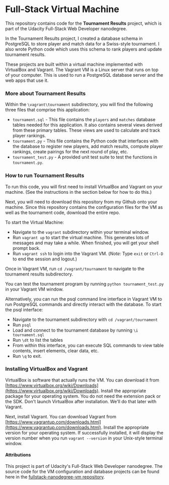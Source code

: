 # Full-Stack Virtual Machine

This repository contains code for the **Tournament Results** project, which is part of the Udacity Full-Stack Web Developer nanodegree.

In the Tournament Results project, I created a database schema in PostgreSQL to store player and match data for a Swiss-style tournament. I also wrote Python code which uses this schema to rank players and update tournament results.  

These projects are built within a virtual machine implemented with VirtualBox and Vagrant. The Vagrant VM is a Linux server that runs on top of your computer. This is used to run a PostgreSQL database server and the web apps that use it.

### More about Tournament Results

Within the `\vagrant\tournament` subdirectory, you will find the following three files that comprise this application:

* `tournament.sql` - This file contains the `players` and `matches` database tables needed for this application. It also contains several views derived from these primary tables. These views are used to calculate and track player rankings.
* `tournament.py` - This file contains the Python code that interfaces with the database to register new players, add match results, compute player rankings, create pairings for the next round of play, etc.
* `tournament_test.py` - A provided unit test suite to test the functions in `tournament.py`.

### How to run Tournament Results

To run this code, you will first need to install VirtualBox and Vagrant on your machine. (See the instructions in the section below for how to do this.)

Next, you will need to download this repository from my Github onto your machine. Since this repository contains the configuration files for the VM as well as the tournament code, download the entire repo.

To start the Virtual Machine:
* Navigate to the `vagrant` subdirectory within your terminal window.
* Run `vagrant up` to start the virtual machine. This generates lots of messages and may take a while. When finished, you will get your shell prompt back.
* Run `vagrant ssh` to login into the Vagrant VM. (*Note:* Type `exit` or `Ctrl-D` to end the session and logout.)

Once in Vagrant VM, run `cd /vagrant/tournament` to navigate to the tournament results subdirectory.

You can test the tournament program by running `python tournament_test.py` in your Vagrant VM window.

Alternatively, you can run the psql command line interface in Vagrant VM to run PostgreSQL commands and directly interact with the database. To start the psql interface:
* Navigate to the tournament subdirectory with `cd /vagrant/tournament`
* Run `psql`
* Load and connect to the tournament database by running `\i tournament.sql`
* Run `\dt` to list the tables
* From within this interface, you can execute SQL commands to view table contents, insert elements, clear data, etc.
* Run `\q` to exit.


### Installing VirtualBox and Vagrant

VirtualBox is software that actually runs the VM. You can download it from [https://www.virtualbox.org/wiki/Downloads](https://www.virtualbox.org/wiki/Downloads). Install the appropriate package for your operating system. You do not need the extension pack or the SDK. Don't launch VirtualBox after installation. We'll do that later with Vagrant.

Next, install Vagrant. You can download Vagrant from [https://www.vagrantup.com/downloads.html](https://www.vagrantup.com/downloads.html). Install the appropriate version for your operating system. If successfully installed, it will display the version number when you run `vagrant --version` in your Unix-style terminal window.

#### Attributions

This project is part of Udacity's Full-Stack Web Developer nanodegree. The source code for the VM configuration and database projects can be found here in the [fullstack-nanodegree-vm repository](https://github.com/udacity/fullstack-nanodegree-vm).
